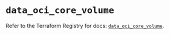 # `data_oci_core_volume`

Refer to the Terraform Registry for docs: [`data_oci_core_volume`](https://registry.terraform.io/providers/hashicorp/oci/7.19.0/docs/data-sources/core_volume).
